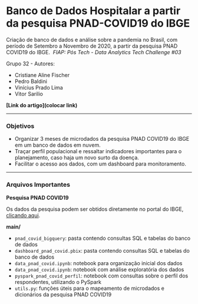 # Banco de Dados Hospitalar a partir da pesquisa PNAD-COVID19 do IBGE
Criação de banco de dados e análise sobre a pandemia no Brasil, com período de Setembro a Novembro de 2020, a partir da pesquisa PNAD COVID19 do IBGE. 
*FIAP: Pós Tech - Data Analytics Tech Challenge #03*

Grupo 32 - Autores:
- Cristiane Aline Fischer
- Pedro Baldini
- Vinícius Prado Lima
- Vitor Sarilio

**[Link do artigo](colocar link)**

---

### Objetivos
- Organizar 3 meses de microdados da pesquisa PNAD COVID19 do IBGE em um banco de dados em nuvem.
- Traçar perfil populacional e ressaltar indicadores importantes para o planejamento, caso haja um novo surto da doença.
- Facilitar o acesso aos dados, com um dashboard para monitoramento.

---

### Arquivos Importantes

**Pesquisa PNAD COVID19**

Os dados da pesquisa podem ser obtidos diretamente no portal do IBGE, [clicando aqui](https://www.ibge.gov.br/estatisticas/investigacoes-experimentais/estatisticas-experimentais/27946-divulgacao-semanal-pnadcovid1?t=downloads&utm_source=covid19&utm_medium=hotsite&utm_campaign=covid_19).

**main/**

- `pnad_covid_bigquery`: pasta contendo consultas SQL e tabelas do banco de dados
- `dashboard_pnad_covid.pbix`: pasta contendo consultas SQL e tabelas do banco de dados
- `data_pnad_covid.ipynb`: notebook para organização inicial dos dados
- `data_pnad_covid.ipynb`: notebook com análise exploratória dos dados
- `pyspark_pnad_covid_perfil`: notebook com consultas sobre o perfil dos respondentes, utilizando o PySpark
- `utils.py`: funções úteis para o mapeamento de microdados e dicionários da pesquisa PNAD COVID19

